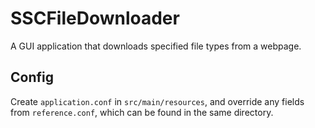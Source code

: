# SSCFileDownloader
A GUI application that downloads specified file types from a webpage.


## Config ##
Create `application.conf` in `src/main/resources`, and override any fields from `reference.conf`, which can be found in the same directory.